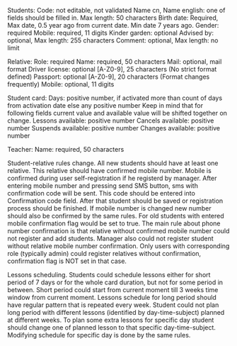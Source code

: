 Students:
Code: not editable, not validated
Name cn, Name english: one of fields should be filled in. Max length: 50 characters
Birth date: Required, Max date, 0.5 year ago from current date. Min date 7 years ago.
Gender: required
Mobile: required, 11 digits
Kinder garden: optional
Advised by: optional, Max length: 255 characters
Comment: optional, Max length: no limit


Relative:
Role: required
Name: required, 50 characters
Mail: optional, mail format
Driver license: optional [A-Z0-9], 25 characters (No strict format defined)
Passport: optional [A-Z0-9], 20 characters (Format changes frequently)
Mobile: optional, 11 digits


Student card:
Days: positive number, if activated more than count of days from activation date else any positive number
Keep in mind that for following fields current value and available value will be shifted together on change.
Lessons available: positive number
Cancels available: positive number
Suspends available: positive number
Changes available: positive number

Teacher:
Name: required, 50 characters

Student-relative rules change.
All new students should have at least one relative. This relative should have confirmed mobile number. Mobile is confirmed during user self-registration if he registerd by manager. After entering mobile number and pressing send SMS button, sms with confirmation code will be sent. This code should be entered into Confirmation code field. After that student should be saved or registration process should be finished.
If mobile number is changed new number should also be confirmed by the same rules. For old students with entered mobile confirmation flag would be set to true. The main rule about phone number confirmation is that relative without confirmed mobile number could not register and add students. Manager also could not register student without relative mobile number confirmation. Only users with corresponding role (typically admin) could register relatives without confirmation, confirmation flag is NOT set in that case. 

Lessons scheduling.
Students could schedule lessons either for short period of 7 days or for the whole card duration, but not for some period in between. 
Short period could start from current moment till 3 weeks time window from current moment.
Lessons schedule for long period should have regular pattern that is repeated every week. Student could not plan long period with different lessons (identified by day-time-subject) planned at different weeks.
To plan some extra lessons for specific day student should change one of planned lesson to that specific day-time-subject.
Modifying schedule for specific day is done by the same rules.